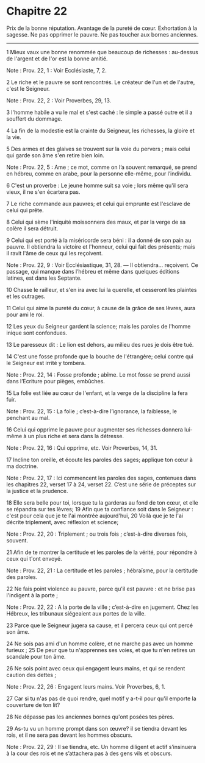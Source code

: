 # Chapitre 22

Prix de la bonne réputation.
Avantage de la pureté de cœur.
Exhortation à la sagesse.
Ne pas opprimer le pauvre.
Ne pas toucher aux bornes anciennes.

***

1 Mieux vaux une bonne renommée que beaucoup de richesses : au-dessus de l'argent et de l'or est la bonne amitié.

<span class="bible-note">Note : </span> Prov. 22, 1 : Voir Ecclésiaste, 7, 2.


2 Le riche et le pauvre se sont rencontrés. Le créateur de l'un et de l'autre, c'est le Seigneur.

<span class="bible-note">Note : </span> Prov. 22, 2 : Voir Proverbes, 29, 13.


3 l'homme habile a vu le mal et s'est caché : le simple a passé outre et il a souffert du dommage.


4 La fin de la modestie est la crainte du Seigneur, les richesses, la gloire et la vie.


5 Des armes et des glaives se trouvent sur la voie du pervers ; mais celui qui garde son âme s'en retire bien loin.

<span class="bible-note">Note : </span> Prov. 22, 5 : Ame ; ce mot, comme on l’a souvent remarqué, se prend en hébreu, comme en arabe, pour la personne elle-même, pour l’individu.


6 C'est un proverbe : Le jeune homme suit sa voie ; lors même qu'il sera vieux, il ne s'en écartera pas.


7 Le riche commande aux pauvres; et celui qui emprunte est l'esclave de celui qui prête.


8 Celui qui sème l'iniquité moissonnera des maux, et par la verge de sa colère il sera détruit.


9 Celui qui est porté à la miséricorde sera béni : il a donné de son pain au pauvre.
Il obtiendra la victoire et l'honneur, celui qui fait des présents; mais il ravit l'âme de ceux qui les reçoivent.

<span class="bible-note">Note : </span> Prov. 22, 9 : Voir Ecclésiastique, 31, 28. ― Il obtiendra… reçoivent. Ce passage, qui manque dans l’hébreu et même dans quelques éditions latines, est dans les Septante.


10 Chasse le railleur, et s'en ira avec lui la querelle, et cesseront les plaintes et les outrages.


11 Celui qui aime la pureté du cœur, à cause de la grâce de ses lèvres, aura pour ami le roi.


12 Les yeux du Seigneur gardent la science; mais les paroles de l'homme inique sont confondues.


13 Le paresseux dit : Le lion est dehors, au milieu des rues je dois être tué.


14 C'est une fosse profonde que la bouche de l'étrangère; celui contre qui le Seigneur est irrité y tombera.

<span class="bible-note">Note : </span> Prov. 22, 14 : Fosse profonde ; abîme. Le mot fosse se prend aussi dans l’Ecriture pour pièges, embûches.


15 La folie est liée au cœur de l'enfant, et la verge de la discipline la fera fuir.

<span class="bible-note">Note : </span> Prov. 22, 15 : La folie ; c’est-à-dire l’ignorance, la faiblesse, le penchant au mal.


16 Celui qui opprime le pauvre pour augmenter ses richesses donnera lui-même à un plus riche et sera dans la détresse.

<span class="bible-note">Note : </span> Prov. 22, 16 : Qui opprime, etc. Voir Proverbes, 14, 31.


17 Incline ton oreille, et écoute les paroles des sages; applique ton cœur à ma doctrine.

<span class="bible-note">Note : </span> Prov. 22, 17 : Ici commencent les paroles des sages, contenues dans les chapitres 22, verset 17 à 24, verset 22. C’est une série de préceptes sur la justice et la prudence.

18 Elle sera belle pour toi, lorsque tu la garderas au fond de ton cœur, et elle se répandra sur tes lèvres; 19 Afin que ta confiance soit dans le Seigneur : c'est pour cela que je te l'ai montrée aujourd'hui, 20 Voilà que je te l'ai décrite triplement, avec réflexion et science;

<span class="bible-note">Note : </span> Prov. 22, 20 : Triplement ; ou trois fois ; c’est-à-dire diverses fois, souvent.

21 Afin de te montrer la certitude et les paroles de la vérité, pour répondre à ceux qui t'ont envoyé.

<span class="bible-note">Note : </span> Prov. 22, 21 : La certitude et les paroles ; hébraïsme, pour la certitude des paroles.


22 Ne fais point violence au pauvre, parce qu'il est pauvre : et ne brise pas l'indigent à la porte ;

<span class="bible-note">Note : </span> Prov. 22, 22 : A la porte de la ville ; c’est-à-dire en jugement. Chez les Hébreux, les tribunaux siégeaient aux portes de la ville.

23 Parce que le Seigneur jugera sa cause, et il percera ceux qui ont percé son âme.


24 Ne sois pas ami d'un homme colère, et ne marche pas avec un homme furieux ; 25 De peur que tu n'apprennes ses voies, et que tu n'en retires un scandale pour ton âme.


26 Ne sois point avec ceux qui engagent leurs mains, et qui se rendent caution des dettes ;

<span class="bible-note">Note : </span> Prov. 22, 26 : Engagent leurs mains. Voir Proverbes, 6, 1.

27 Car si tu n'as pas de quoi rendre, quel motif y a-t-il pour qu'il emporte la couverture de ton lit?


28 Ne dépasse pas les anciennes bornes qu'ont posées tes pères.


29 As-tu vu un homme prompt dans son œuvre? il se tiendra devant les rois, et il ne sera pas devant les hommes obscurs.

<span class="bible-note">Note : </span> Prov. 22, 29 : Il se tiendra, etc. Un homme diligent et actif s’insinuera à la cour des rois et ne s’attachera pas à des gens vils et obscurs.

